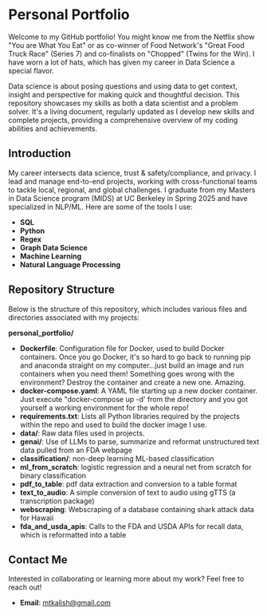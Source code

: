 # Personal Portfolio

Welcome to my GitHub portfolio! You might know me from the Netflix show "You are What You Eat" or as co-winner of Food Network's "Great Food Truck Race" (Series 7) and co-finalists on "Chopped" (Twins for the Win). I have worn a lot of hats, which has given my career in Data Science a special flavor. 

Data science is about posing questions and using data to get context, insight and perspective for making quick and thoughtful decision. This repository showcases my skills as both a data scientist and a problem solver. It's a living document, regularly updated as I develop new skills and complete projects, providing a comprehensive overview of my coding abilities and achievements.

## Introduction

My career intersects data science, trust & safety/compliance, and privacy. I lead and manage end-to-end projects, working with cross-functional teams to tackle local, regional, and global challenges. I graduate from my Masters in Data Science program (MIDS) at UC Berkeley in Spring 2025 and have specialized in NLP/ML. Here are some of the tools I use:

- **SQL**
- **Python**
- **Regex**
- **Graph Data Science**
- **Machine Learning**
- **Natural Language Processing**

## Repository Structure

Below is the structure of this repository, which includes various files and directories associated with my projects:

**personal_portfolio/**
  - **Dockerfile**: Configuration file for Docker, used to build Docker containers. Once you go Docker, it's so hard to go back to running pip and anaconda straight on my computer...just build an image and run containers when you need them! Something goes wrong with the environment? Destroy the container and create a new one. Amazing.
  - **docker-compose.yaml**: A YAML file starting up a new docker container. Just execute "docker-compose up -d' from the directory and you got yourself a working environment for the whole repo!
  - **requirements.txt**: Lists all Python libraries required by the projects within the repo and used to build the docker image I use.
  - **data/**: Raw data files used in projects.
  - **genai/**: Use of LLMs to parse, summarize and reformat unstructured text data pulled from an FDA webpage
  - **classification/**: non-deep learning ML-based classification
  - **ml_from_scratch**: logistic regression and a neural net from scratch for binary classification
  - **pdf_to_table**: pdf data extraction and conversion to a table format
  - **text_to_audio**: A simple conversion of text to audio using gTTS (a transcription package)
  - **webscraping**: Webscraping of a database containing shark attack data for Hawaii
  - **fda_and_usda_apis**: Calls to the FDA and USDA APIs for recall data, which is reformatted into a table

## Contact Me

Interested in collaborating or learning more about my work? Feel free to reach out!

- **Email**: [mtkalish@gmail.com](mtkalish@gmail.com)


